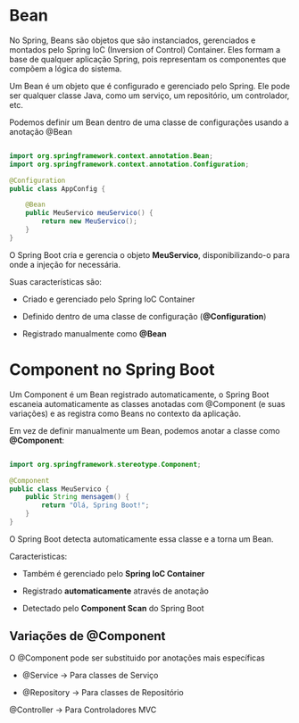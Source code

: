 # Bean

No Spring, Beans são objetos que são instanciados, gerenciados e montados pelo Spring IoC (Inversion of Control) Container. Eles formam a base de qualquer aplicação Spring, pois representam os componentes que compõem a lógica do sistema.

Um Bean é um objeto que é configurado e gerenciado pelo Spring. Ele pode ser qualquer classe Java, como um serviço, um repositório, um controlador, etc.

Podemos definir um Bean dentro de uma classe de configurações usando a anotação @Bean

``` Java

import org.springframework.context.annotation.Bean;
import org.springframework.context.annotation.Configuration;

@Configuration
public class AppConfig {

    @Bean
    public MeuServico meuServico() {
        return new MeuServico();
    }
}

```

O Spring Boot cria e gerencia o objeto **MeuServico**, disponibilizando-o para onde a injeção for necessária.

Suas características são: 

- Criado e gerenciado pelo Spring IoC Container

- Definido dentro de uma classe de configuração (**@Configuration**)

- Registrado manualmente como **@Bean**

# Component no Spring Boot

Um Component é um Bean registrado automaticamente, o Spring Boot escaneia automaticamente as classes anotadas com @Component (e suas variações) e as registra como Beans no contexto da aplicação.

Em vez de definir manualmente um Bean, podemos anotar a classe como **@Component**:

``` Java

import org.springframework.stereotype.Component;

@Component
public class MeuServico {
    public String mensagem() {
        return "Olá, Spring Boot!";
    }
}

```

O Spring Boot detecta automaticamente essa classe e a torna um Bean.

Caracteristicas:

- Também é gerenciado pelo **Spring IoC Container**

- Registrado **automaticamente** através de anotação

- Detectado pelo **Component Scan** do Spring Boot

## Variações de @Component

O @Component pode ser substituido por anotações mais específicas

- @Service -> Para classes de Serviço

- @Repository -> Para classes de Repositório

@Controller -> Para Controladores MVC

